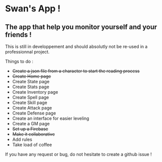 # Swan's App !
## The app that help you monitor yourself and your friends !

This is still in developpement and should absolutly not be re-used in a professionnal project.

Things to do :

- ~~Create a json file from a character to start the reading process~~
- ~~Create Home page~~
- Create State page
- Create Stats page
- Create Inventory page
- Create Spell page
- Create Skill page
- Create Attack page
- Create Defense page
- Create an interface for easier leveling
- Create a GM page
- ~~Set up a Firebase~~
- ~~Make it collaborative~~
- Add rules
- Take load of coffee

If you have any request or bug, do not hesitate to create a github issue !
